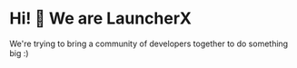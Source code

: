 # Hi! 👋 We are LauncherX

We're trying to bring a community of developers together to do something big :)
